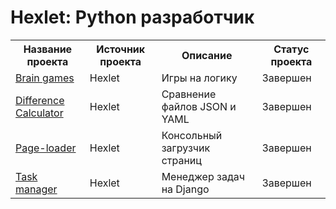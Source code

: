# Hexlet: Python разработчик

<table>
<tr>
  <th>Название проекта</th>
  <th>Источник проекта</th>
  <th>Описание</th>
  <th>Статус проекта</th>
</tr> 
<tr>
  <td><a href = "https://github.com/Sata9islav/Hexlet_python_developer/tree/master/hexlet-python-project_1">Brain games</a></td>
  <td>Hexlet</td>
  <td>Игры на логику</td>
  <td>Завершен</td>
</tr>
<tr>
  <td><a href = "https://github.com/Sata9islav/Hexlet_python_developer/tree/master/hexlet-python-project_2">Difference Calculator</a></td> 
  <td>Hexlet</td>
  <td>Сравнение файлов JSON и YAML</td>
  <td>Завершен</td>
</tr>
<tr>
  <td><a href = "https://github.com/Sata9islav/Hexlet_python_developer/tree/master/hexlet-python-project_3">Page-loader</a></td>
  <td>Hexlet</td>
  <td>Консольный загрузчик страниц</td>  
  <td>Завершен</td>
</tr>
<tr>
  <td><a href = "https://github.com/Sata9islav/Hexlet_python_developer/tree/master/hexlet-python-project_4">Task manager</a></td>
  <td>Hexlet</td>
  <td>Менеджер задач на Django</td>
  <td>Завершен</td>
</tr>
</table>
